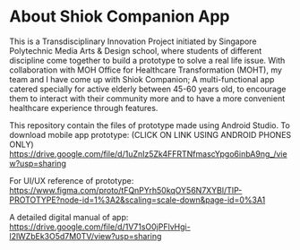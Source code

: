 # About Shiok Companion App
This is a Transdisciplinary Innovation Project initiated by Singapore Polytechnic Media Arts & Design school, where students of different discipline come together to build a prototype to solve a real life issue.
With collaboration with MOH Office for Healthcare Transformation (MOHT), my team and I have come up with Shiok Companion;
A multi-functional app catered specially for active elderly between 45-60 years old, to encourage them to interact with their community more and to have a more convenient healthcare experience through features.

This repository contain the files of prototype made using Android Studio.
To download mobile app prototype: (CLICK ON LINK USING ANDROID PHONES ONLY) https://drive.google.com/file/d/1uZnIz5Zk4FFRTNfmascYpgo6inbA9ng_/view?usp=sharing

For UI/UX reference of prototype: https://www.figma.com/proto/tFQnPYrh50kqOY56N7XYBl/TIP-PROTOTYPE?node-id=1%3A2&scaling=scale-down&page-id=0%3A1

A detailed digital manual of app: https://drive.google.com/file/d/1V71sO0jPFlvHgi-l2lWZbEk3O5d7M0TV/view?usp=sharing
